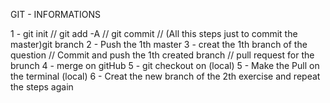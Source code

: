 GIT - INFORMATIONS

1 - git init // git add -A    // git commit // (All this steps just to commit the master)git branch 
2 - Push the 1th master
3  - creat the 1th branch of the question // Commit and push the 1th created branch // pull request for the brunch
4  - merge on gitHub 
5 - git checkout on (local)
5 - Make the Pull on the terminal (local)
6 - Creat the new branch of the 2th exercise and repeat the steps again